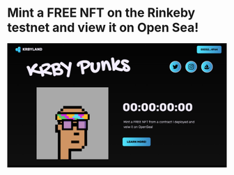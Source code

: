 # Mint a FREE NFT on the Rinkeby testnet and view it on Open Sea!

![krbylogo](krby_punks/images/mainpage.png)
